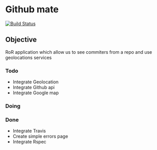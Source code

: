 Github mate
====

[![Build Status](https://travis-ci.org/mosleymos/github-mate.svg?branch=master)](https://travis-ci.org/mosleymos/github-mate)
## Objective

RoR application which allow us to see commiters from a repo and use geolocations services
### Todo

- Integrate Geolocation
- Integrate Github api
- Integrate Google map

### Doing


### Done

- Integrate Travis
- Create simple errors page
- Integrate Rspec
